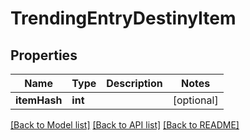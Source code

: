 # TrendingEntryDestinyItem

## Properties
Name | Type | Description | Notes
------------ | ------------- | ------------- | -------------
**itemHash** | **int** |  | [optional] 

[[Back to Model list]](../README.md#documentation-for-models) [[Back to API list]](../README.md#documentation-for-api-endpoints) [[Back to README]](../README.md)


